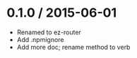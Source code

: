 
0.1.0 / 2015-06-01
==================

 * Renamed to ez-router
 * Add .npmignore
 * Add more doc; rename method to verb

